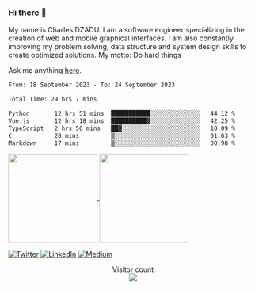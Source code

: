 ### Hi there 👋

My name is Charles DZADU. I am a software engineer specializing in the creation of web and mobile graphical interfaces. I am also constantly improving my problem solving, data structure and system design skills to create optimized solutions.
My motto: Do hard things


Ask me anything [here](https://github.com/charlesdzadu/charlesdzadu/issues?q=is%3Aissue+is%3Aopen).

<!--START_SECTION:waka-->

```txt
From: 18 September 2023 - To: 24 September 2023

Total Time: 29 hrs 7 mins

Python       12 hrs 51 mins  ███████████░░░░░░░░░░░░░░   44.12 %
Vue.js       12 hrs 18 mins  ██████████▓░░░░░░░░░░░░░░   42.25 %
TypeScript   2 hrs 56 mins   ██▓░░░░░░░░░░░░░░░░░░░░░░   10.09 %
C            28 mins         ▒░░░░░░░░░░░░░░░░░░░░░░░░   01.63 %
Markdown     17 mins         ▒░░░░░░░░░░░░░░░░░░░░░░░░   00.98 %
```

<!--END_SECTION:waka-->

<a href="https://charlesdzadu.com">
  <img height="180px" align="center" src="https://github-readme-stats.vercel.app/api?username=charlesdzadu&show_icons=true&theme=jolly&layout=compact&count_private=true" />
</a>
<a href="charlesdzadu.com">
  <img height="180px" align="center" src="https://github-readme-stats.vercel.app/api/top-langs/?username=charlesdzadu&langs_count=8&theme=jolly&layout=compact" />
</a>



<p> 
  <a href="https://twitter.com/CharlesDzadu" target="_blank"><img alt="Twitter" src="https://img.shields.io/badge/twitter-%231DA1F2.svg?&style=for-the-badge&logo=twitter&logoColor=white" /></a> 
  <a href="https://www.linkedin.com/in/charlesdzadu/" target="_blank"><img alt="LinkedIn" src="https://img.shields.io/badge/linkedin-%230077B5.svg?&style=for-the-badge&logo=linkedin&logoColor=white" /></a> 
  <a href="https://charlesdzadu.com" target="_blank"><img alt="Medium" src="https://img.shields.io/badge/medium-%2312100E.svg?&style=for-the-badge&logo=medium&logoColor=white" /></a>
</p>


<p align="center"> 
  Visitor count<br>
  <img src="https://profile-counter.glitch.me/charlesdzadu/count.svg" />
</p>

